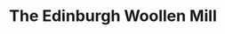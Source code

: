 ---
title: "The Edinburgh Woollen Mill"
url: /carlisle/the-edinburgh-woollen-mill/
shop: Kleidung
---